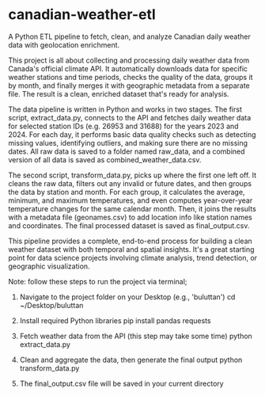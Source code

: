 # canadian-weather-etl
A Python ETL pipeline to fetch, clean, and analyze Canadian daily weather data with geolocation enrichment.


This project is all about collecting and processing daily weather data from Canada's official climate API. It automatically downloads data for specific weather stations and time periods, checks the quality of the data, groups it by month, and finally merges it with geographic metadata from a separate file. The result is a clean, enriched dataset that's ready for analysis.

The data pipeline is written in Python and works in two stages. The first script, extract_data.py, connects to the API and fetches daily weather data for selected station IDs (e.g. 26953 and 31688) for the years 2023 and 2024. For each day, it performs basic data quality checks such as detecting missing values, identifying outliers, and making sure there are no missing dates. All raw data is saved to a folder named raw_data, and a combined version of all data is saved as combined_weather_data.csv.

The second script, transform_data.py, picks up where the first one left off. It cleans the raw data, filters out any invalid or future dates, and then groups the data by station and month. For each group, it calculates the average, minimum, and maximum temperatures, and even computes year-over-year temperature changes for the same calendar month. Then, it joins the results with a metadata file (geonames.csv) to add location info like station names and coordinates. The final processed dataset is saved as final_output.csv.

This pipeline provides a complete, end-to-end process for building a clean weather dataset with both temporal and spatial insights. It's a great starting point for data science projects involving climate analysis, trend detection, or geographic visualization.

Note:
follow these steps to run the project via terminal;
1. Navigate to the project folder on your Desktop (e.g., 'buluttan')
cd ~/Desktop/buluttan

2. Install required Python libraries
pip install pandas requests

3. Fetch weather data from the API (this step may take some time)
python extract_data.py

4. Clean and aggregate the data, then generate the final output
python transform_data.py

5. The final_output.csv file will be saved in your current directory

